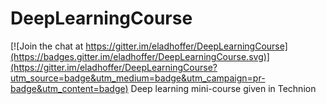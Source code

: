 # DeepLearningCourse

[![Join the chat at https://gitter.im/eladhoffer/DeepLearningCourse](https://badges.gitter.im/eladhoffer/DeepLearningCourse.svg)](https://gitter.im/eladhoffer/DeepLearningCourse?utm_source=badge&utm_medium=badge&utm_campaign=pr-badge&utm_content=badge)
Deep learning mini-course given in Technion
